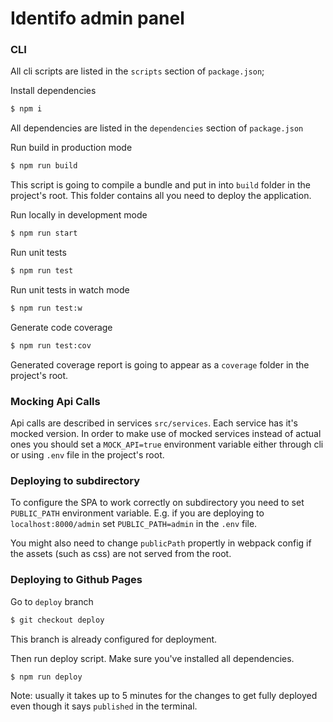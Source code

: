 # Identifo admin panel

### CLI

All cli scripts are listed in the `scripts` section of `package.json`;

Install dependencies
```bash
$ npm i
```
All dependencies are listed in the `dependencies` section of `package.json`

Run build in production mode
```bash
$ npm run build
```
This script is going to compile a bundle and put in into `build` folder in the project's root.
This folder contains all you need to deploy the application.

Run locally in development mode
```bash
$ npm run start
```

Run unit tests
```bash
$ npm run test
```

Run unit tests in watch mode
```bash
$ npm run test:w
```

Generate code coverage
```bash
$ npm run test:cov
```
Generated coverage report is going to appear as a `coverage` folder in the project's root.

### Mocking Api Calls

Api calls are described in services `src/services`. Each service has it's mocked version. In order to make use of mocked services instead of actual ones you should set a `MOCK_API=true` environment variable either through cli or using `.env` file in the project's root.


### Deploying to subdirectory

To configure the SPA to work correctly on subdirectory you need to set `PUBLIC_PATH` environment variable.
E.g. if you are deploying to `localhost:8000/admin` set `PUBLIC_PATH=admin` in the `.env` file.

You might also need to change `publicPath` propertly in webpack config if the assets (such as css) are not served from the root.

### Deploying to Github Pages

Go to `deploy` branch

```bash
$ git checkout deploy
```
This branch is already configured for deployment.

Then run deploy script.
Make sure you've installed all dependencies.

```bash
$ npm run deploy
```
Note: usually it takes up to 5 minutes for the changes to get fully deployed even though it says `published` in the terminal.
